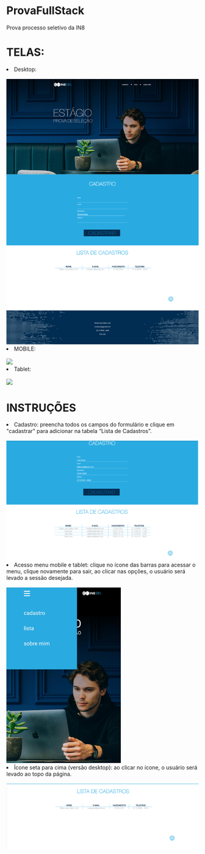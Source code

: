 # ProvaFullStack
Prova processo seletivo da IN8 

<h1>TELAS:</h1>

<li>Desktop:</li>
<br>
<img src="telas/telaDesktop.png" width=700px>
<br>
<li>MOBILE:</li>
<br>
<img src="telas/telaMobile.png" width=300px>
<br>
<li>Tablet:</li>
<br>
<img src="telas/telaTablet.png"  width=500px>
<br>

<h1>INSTRUÇÕES</h1>

<li>Cadastro: preencha todos os campos do formulário e clique em "cadastrar" para adicionar na tabela “Lista de Cadastros”.</li>
<br>
<img src="telas/cadastro.PNG" width=700px>
<br>
<li>Acesso menu mobile e tablet: clique no ícone das barras para acessar o menu, clique novamente para sair, ao clicar nas opções, o usuário será levado a sessão desejada.</li>
<br>
<img src="telas/menuAberto.PNG" width=300px>
<br>
<li>Ícone seta para cima (versão desktop): ao clicar no ícone, o usuário será levado ao topo da página.</li>
<br>
<img src="telas/iconeTopo.PNG" width=700px>
<br><br><br>
